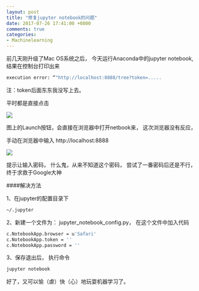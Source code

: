 ```yaml
---
layout: post
title: "修复jupyter notebook的问题"
date: 2017-07-26 17:41:00 +0800
comments: true
categories: 
- Machinelearning
---
```


前几天刚升级了Mac OS系统之后， 今天运行Anaconda中的jupyter notebook, 结果在控制台打印出来

```sh
execution error: “"http://localhost:8888/tree?token=.....
```

注：token后面东东我没写上去。

<!--more-->

平时都是直接点击

![](http://ww1.sinaimg.cn/large/62ca154dly1fhxfh76ibej207u0aut94.jpg)

图上的Launch按钮，会直接在浏览器中打开netbook来，  这次浏览器没有反应，

手动在浏览器中输入 http://localhost:8888

![](http://ww1.sinaimg.cn/large/62ca154dly1fhxfjel2i9j20yg09waa2.jpg)

提示让输入密码， 什么鬼，从来不知道这个密码， 尝试了一番密码后还是不行，  终于求救于Google大神

####解决方法

1、在jupyter的配置目录下

```sh
~/.jupyter
```

2、新建一个文件为： jupyter_notebook_config.py，  在这个文件中加入代码

```sh
c.NotebookApp.browser = u'Safari'
c.NotebookApp.token = ''
c.NotebookApp.password = ''
```

3、保存退出后， 执行命令

```sh
jupyter notebook
```

好了，又可以愉（虐）快（心）地玩耍机器学习了。